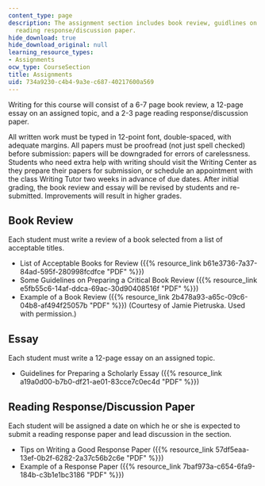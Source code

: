 ```yaml
---
content_type: page
description: The assignment section includes book review, guidlines on essay, and
  reading response/discussion paper.
hide_download: true
hide_download_original: null
learning_resource_types:
- Assignments
ocw_type: CourseSection
title: Assignments
uid: 734a9230-c4b4-9a3e-c687-40217600a569
---
```


Writing for this course will consist of a 6-7 page book review, a 12-page essay on an assigned topic, and a 2-3 page reading response/discussion paper.

All written work must be typed in 12-point font, double-spaced, with adequate margins. All papers must be proofread (not just spell checked) before submission: papers will be downgraded for errors of carelessness. Students who need extra help with writing should visit the Writing Center as they prepare their papers for submission, or schedule an appointment with the class Writing Tutor two weeks in advance of due dates. After initial grading, the book review and essay will be revised by students and re-submitted. Improvements will result in higher grades.

Book Review
-----------

Each student must write a review of a book selected from a list of acceptable titles.

*   List of Acceptable Books for Review ({{% resource_link b61e3736-7a37-84ad-595f-280998fcdfce "PDF" %}})
*   Some Guidelines on Preparing a Critical Book Review ({{% resource_link e5fb55c6-14af-ddca-69ac-30d90408516f "PDF" %}})
*   Example of a Book Review ({{% resource_link 2b478a93-a65c-09c6-04b8-af494f25057b "PDF" %}}) (Courtesy of Jamie Pietruska. Used with permission.)

Essay
-----

Each student must write a 12-page essay on an assigned topic.

*   Guidelines for Preparing a Scholarly Essay ({{% resource_link a19a0d00-b7b0-df21-ae01-83cce7c0ec4d "PDF" %}})

Reading Response/Discussion Paper
---------------------------------

Each student will be assigned a date on which he or she is expected to submit a reading response paper and lead discussion in the section.

*   Tips on Writing a Good Response Paper ({{% resource_link 57df5eaa-13ef-0b2f-6282-2a37c56b2c6e "PDF" %}})
*   Example of a Response Paper ({{% resource_link 7baf973a-c654-6fa9-184b-c3b1e1bc3186 "PDF" %}})